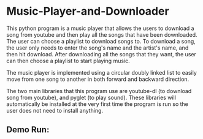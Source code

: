 # Music-Player-and-Downloader

This python program is a music player that allows the users to download a song from youtube and then play all the songs that have been downloaded.
The user can choose a playlist to download songs to. To download a song, the user only needs to enter the song's name and the artist's name, and then
hit download. After downloading all the songs that they want, the user can then choose a playlist to start playing music.

The music player is implemented using a circular doubly linked list to easily move from one song to another in both forward and backward direction.

The two main libraries that this program use are youtube-dl (to download song from youtube), and pyglet (to play sound). These libraries will automatically
be installed at the very first time the program is run so the user does not need to install anything. 

## Demo Run:

